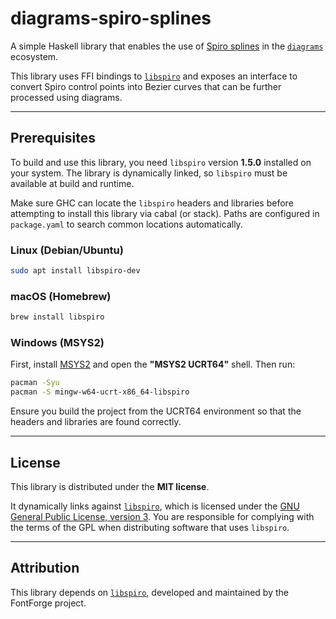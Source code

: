 # diagrams-spiro-splines

A simple Haskell library that enables the use of [Spiro splines][libspiro]
in the [`diagrams`][diagrams] ecosystem.

This library uses FFI bindings to [`libspiro`][libspiro] and exposes
an interface to convert Spiro control points into Bezier curves
that can be further processed using diagrams.

---

## Prerequisites

To build and use this library, you need `libspiro` version **1.5.0**
installed on your system.
The library is dynamically linked, so `libspiro`
must be available at build and runtime.

Make sure GHC can locate the `libspiro` headers and libraries
before attempting to install this library via cabal (or stack).
Paths are configured in `package.yaml` to search common locations automatically.

### Linux (Debian/Ubuntu)

```bash
sudo apt install libspiro-dev
```

### macOS (Homebrew)

```bash
brew install libspiro
```

### Windows (MSYS2)

First, install [MSYS2][MSYS2] and open the **"MSYS2 UCRT64"** shell. Then run:

```bash
pacman -Syu
pacman -S mingw-w64-ucrt-x86_64-libspiro
```

Ensure you build the project from the UCRT64 environment
so that the headers and libraries are found correctly.

---

## License

This library is distributed under the **MIT license**.

It dynamically links against [`libspiro`][libspiro],
which is licensed under the [GNU General Public License, version 3][gpl].
You are responsible for complying with the terms of the GPL
when distributing software that uses `libspiro`.

---

## Attribution

This library depends on [`libspiro`][libspiro],
developed and maintained by the FontForge project.

[MSYS2]: https://www.msys2.org
[diagrams]: https://hackage.haskell.org/package/diagrams
[gpl]: https://www.gnu.org/licenses/gpl-3.0.html
[libspiro]: https://github.com/fontforge/libspiro/
